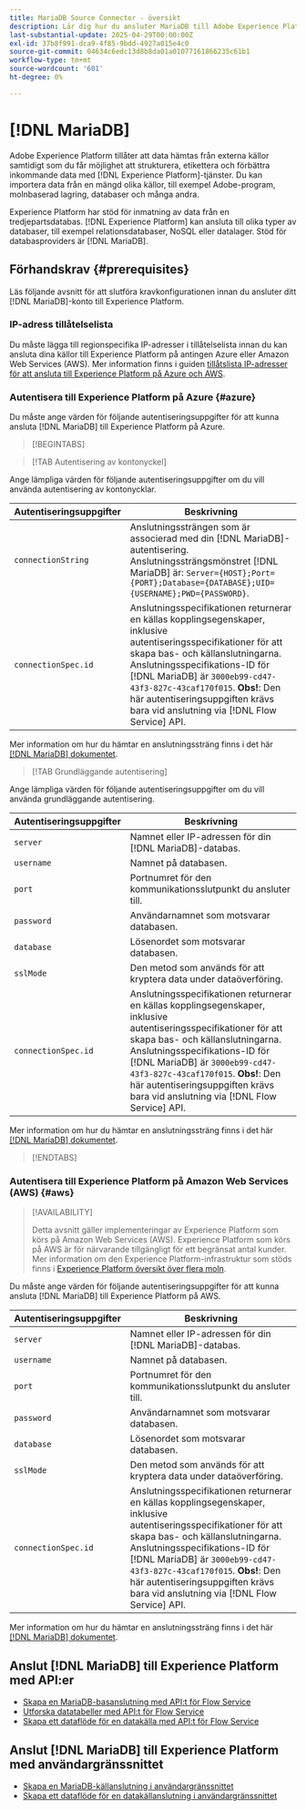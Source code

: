 ```yaml
---
title: MariaDB Source Connector - översikt
description: Lär dig hur du ansluter MariaDB till Adobe Experience Platform med API:er eller användargränssnittet.
last-substantial-update: 2025-04-29T00:00:00Z
exl-id: 37b8f991-dca9-4f85-9bdd-4927a015e4c0
source-git-commit: 04634c6edc13d8b8da01a01077161866235c61b1
workflow-type: tm+mt
source-wordcount: '601'
ht-degree: 0%

---
```


# [!DNL MariaDB]

Adobe Experience Platform tillåter att data hämtas från externa källor samtidigt som du får möjlighet att strukturera, etikettera och förbättra inkommande data med [!DNL Experience Platform]-tjänster. Du kan importera data från en mängd olika källor, till exempel Adobe-program, molnbaserad lagring, databaser och många andra.

Experience Platform har stöd för inmatning av data från en tredjepartsdatabas. [!DNL Experience Platform] kan ansluta till olika typer av databaser, till exempel relationsdatabaser, NoSQL eller datalager. Stöd för databasproviders är [!DNL MariaDB].

## Förhandskrav {#prerequisites}

Läs följande avsnitt för att slutföra kravkonfigurationen innan du ansluter ditt [!DNL MariaDB]-konto till Experience Platform.

### IP-adress tillåtelselista

Du måste lägga till regionspecifika IP-adresser i tillåtelselista innan du kan ansluta dina källor till Experience Platform på antingen Azure eller Amazon Web Services (AWS). Mer information finns i guiden [tillåtslista IP-adresser för att ansluta till Experience Platform på Azure och AWS](../../ip-address-allow-list.md).

### Autentisera till Experience Platform på Azure {#azure}

Du måste ange värden för följande autentiseringsuppgifter för att kunna ansluta [!DNL MariaDB] till Experience Platform på Azure.

>[!BEGINTABS]

>[!TAB Autentisering av kontonyckel]

Ange lämpliga värden för följande autentiseringsuppgifter om du vill använda autentisering av kontonycklar.

| Autentiseringsuppgifter | Beskrivning |
| --- | --- |
| `connectionString` | Anslutningssträngen som är associerad med din [!DNL MariaDB]-autentisering. Anslutningssträngsmönstret [!DNL MariaDB] är: `Server={HOST};Port={PORT};Database={DATABASE};UID={USERNAME};PWD={PASSWORD}`. |
| `connectionSpec.id` | Anslutningsspecifikationen returnerar en källas kopplingsegenskaper, inklusive autentiseringsspecifikationer för att skapa bas- och källanslutningarna. Anslutningsspecifikations-ID för [!DNL MariaDB] är `3000eb99-cd47-43f3-827c-43caf170f015`. **Obs!**: Den här autentiseringsuppgiften krävs bara vid anslutning via [!DNL Flow Service] API. |

Mer information om hur du hämtar en anslutningssträng finns i det här [[!DNL MariaDB] dokumentet](https://mariadb.com/kb/en/about-mariadb-connector-odbc/).

>[!TAB Grundläggande autentisering]

Ange lämpliga värden för följande autentiseringsuppgifter om du vill använda grundläggande autentisering.

| Autentiseringsuppgifter | Beskrivning |
| --- | --- |
| `server` | Namnet eller IP-adressen för din [!DNL MariaDB]-databas. |
| `username` | Namnet på databasen. |
| `port` | Portnumret för den kommunikationsslutpunkt du ansluter till. |
| `password` | Användarnamnet som motsvarar databasen. |
| `database` | Lösenordet som motsvarar databasen. |
| `sslMode` | Den metod som används för att kryptera data under dataöverföring. |
| `connectionSpec.id` | Anslutningsspecifikationen returnerar en källas kopplingsegenskaper, inklusive autentiseringsspecifikationer för att skapa bas- och källanslutningarna. Anslutningsspecifikations-ID för [!DNL MariaDB] är `3000eb99-cd47-43f3-827c-43caf170f015`. **Obs!**: Den här autentiseringsuppgiften krävs bara vid anslutning via [!DNL Flow Service] API. |

Mer information om hur du hämtar en anslutningssträng finns i det här [[!DNL MariaDB] dokumentet](https://mariadb.com/kb/en/about-mariadb-connector-odbc/).

>[!ENDTABS]

### Autentisera till Experience Platform på Amazon Web Services (AWS) {#aws}

>[!AVAILABILITY]
>
>Detta avsnitt gäller implementeringar av Experience Platform som körs på Amazon Web Services (AWS). Experience Platform som körs på AWS är för närvarande tillgängligt för ett begränsat antal kunder. Mer information om den Experience Platform-infrastruktur som stöds finns i [Experience Platform översikt över flera moln](../../../landing/multi-cloud.md).

Du måste ange värden för följande autentiseringsuppgifter för att kunna ansluta [!DNL MariaDB] till Experience Platform på AWS.

| Autentiseringsuppgifter | Beskrivning |
| --- | --- |
| `server` | Namnet eller IP-adressen för din [!DNL MariaDB]-databas. |
| `username` | Namnet på databasen. |
| `port` | Portnumret för den kommunikationsslutpunkt du ansluter till. |
| `password` | Användarnamnet som motsvarar databasen. |
| `database` | Lösenordet som motsvarar databasen. |
| `sslMode` | Den metod som används för att kryptera data under dataöverföring. |
| `connectionSpec.id` | Anslutningsspecifikationen returnerar en källas kopplingsegenskaper, inklusive autentiseringsspecifikationer för att skapa bas- och källanslutningarna. Anslutningsspecifikations-ID för [!DNL MariaDB] är `3000eb99-cd47-43f3-827c-43caf170f015`. **Obs!**: Den här autentiseringsuppgiften krävs bara vid anslutning via [!DNL Flow Service] API. |

Mer information om hur du hämtar en anslutningssträng finns i det här [[!DNL MariaDB] dokumentet](https://mariadb.com/kb/en/about-mariadb-connector-odbc/).

## Anslut [!DNL MariaDB] till Experience Platform med API:er

- [Skapa en MariaDB-basanslutning med API:t för Flow Service](../../tutorials/api/create/databases/mariadb.md)
- [Utforska datatabeller med API:t för Flow Service](../../tutorials/api/explore/tabular.md)
- [Skapa ett dataflöde för en datakälla med API:t för Flow Service](../../tutorials/api/collect/database-nosql.md)

## Anslut [!DNL MariaDB] till Experience Platform med användargränssnittet

- [Skapa en MariaDB-källanslutning i användargränssnittet](../../tutorials/ui/create/databases/mariadb.md)
- [Skapa ett dataflöde för en datakällanslutning i användargränssnittet](../../tutorials/ui/dataflow/databases.md)
